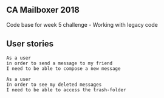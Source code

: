 ## CA Mailboxer 2018

Code base for week 5 challenge - Working with legacy code

## User stories

```
As a user
in order to send a message to my friend
I need to be able to compose a new message
```

```
As a user
In order to see my deleted messages
I need to be able to access the trash-folder
```